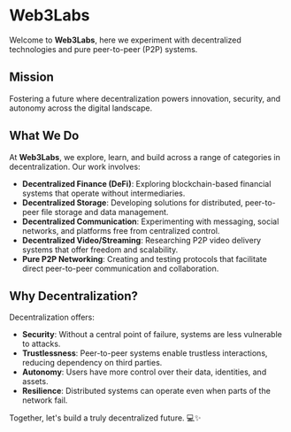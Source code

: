 #  **Web3Labs**

Welcome to **Web3Labs**, here we experiment with decentralized technologies and pure peer-to-peer (P2P) systems.


## **Mission**

Fostering a future where decentralization powers innovation, security, and autonomy across the digital landscape.

## **What We Do**

At **Web3Labs**, we explore, learn, and build across a range of categories in decentralization. Our work involves:

- **Decentralized Finance (DeFi)**: Exploring blockchain-based financial systems that operate without intermediaries.
- **Decentralized Storage**: Developing solutions for distributed, peer-to-peer file storage and data management.
- **Decentralized Communication**: Experimenting with messaging, social networks, and platforms free from centralized control.
- **Decentralized Video/Streaming**: Researching P2P video delivery systems that offer freedom and scalability.
- **Pure P2P Networking**: Creating and testing protocols that facilitate direct peer-to-peer communication and collaboration.

## **Why Decentralization?**

Decentralization offers:

- **Security**: Without a central point of failure, systems are less vulnerable to attacks.
- **Trustlessness**: Peer-to-peer systems enable trustless interactions, reducing dependency on third parties.
- **Autonomy**: Users have more control over their data, identities, and assets.
- **Resilience**: Distributed systems can operate even when parts of the network fail.

Together, let's build a truly decentralized future. 💻✨
